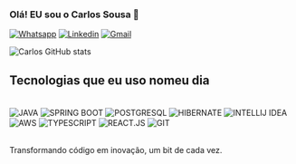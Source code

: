 ### Olá! EU sou o Carlos Sousa 👋

[![Whatsapp](https://img.shields.io/badge/WhatsApp-25D366?style=for-the-badge&logo=whatsapp&logoColor=white)](https://contate.me/carlossousadev) [![Linkedin](https://img.shields.io/badge/LinkedIn-0077B5?style=for-the-badge&logo=linkedin&logoColor=white)](https://www.linkedin.com/in/carlos-sousa-26b4b5212/) [![Gmail](https://img.shields.io/badge/Gmail-D14836?style=for-the-badge&logo=gmail&logoColor=white)](mailto:seu-email@gmail.com)


![Carlos GitHub stats](https://github-readme-stats.vercel.app/api?username=CarlosSousa2001&show_icons=true&theme=merko)

## Tecnologias que eu uso nomeu dia

<div styles="display: inline_block"> <br/>
  <img align="center" alt="JAVA" src="https://img.shields.io/badge/Java-ED8B00?style=for-the-badge&logo=openjdk&logoColor=white"/>
    <img align="center" alt="SPRING BOOT" src="https://img.shields.io/badge/Spring-6DB33F?style=for-the-badge&logo=spring&logoColor=white"/>
        <img align="center" alt="POSTGRESQL" src="https://img.shields.io/badge/PostgreSQL-316192?style=for-the-badge&logo=postgresql&logoColor=white"/>
        <img align="center" alt="HIBERNATE" src="https://img.shields.io/badge/Hibernate-59666C?style=for-the-badge&logo=Hibernate&logoColor=white"/>
     <img align="center" alt="INTELLIJ IDEA" src="https://img.shields.io/badge/IntelliJ_IDEA-000000.svg?style=for-the-badge&logo=intellij-idea&logoColor=white"/>
         <img align="center" alt="AWS" src="https://img.shields.io/badge/Amazon_AWS-232F3E?style=for-the-badge&logo=amazon-aws&logoColor=white"/>
        <img align="center" alt="TYPESCRIPT" src="https://img.shields.io/badge/TypeScript-007ACC?style=for-the-badge&logo=typescript&logoColor=white"/>
  <img align="center" alt="REACT.JS" src="https://img.shields.io/badge/React-20232A?style=for-the-badge&logo=react&logoColor=61DAFB"/>
   <img align="center" alt="GIT" src="https://img.shields.io/badge/GIT-E44C30?style=for-the-badge&logo=git&logoColor=white"/>
</div> <br/>

Transformando código em inovação, um bit de cada vez.
